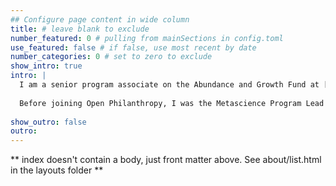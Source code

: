 ```yaml
---
## Configure page content in wide column
title: # leave blank to exclude
number_featured: 0 # pulling from mainSections in config.toml
use_featured: false # if false, use most recent by date
number_categories: 0 # set to zero to exclude
show_intro: true
intro: |
  I am a senior program associate on the Abundance and Growth Fund at [Open Philanthropy](https://www.openphilanthropy.org/), where I lead our grantmaking on [Innovation Policy](https://www.openphilanthropy.org/focus/innovation-policy/). In this program, I aim to identify and support efforts to safely accelerate scientific progress and innovation. I am motivated by the broader goals of improving scientific research, funding, institutions, and incentive structures through creativity and experimentation, and I am always excited to connect with others who share those goals (feel free to reach out at jordan.dworkin@openphilanthropy.org).
  
  Before joining Open Philanthropy, I was the Metascience Program Lead at the Federation of American Scientists, and an Assistant Professor of Clinical Biostatistics at Columbia University and the New York State Psychiatric Institute. My work has spanned metascience, science policy, evidence synthesis, and neuroimaging statistics.
  
show_outro: false
outro:
---
```


** index doesn't contain a body, just front matter above.
See about/list.html in the layouts folder **
